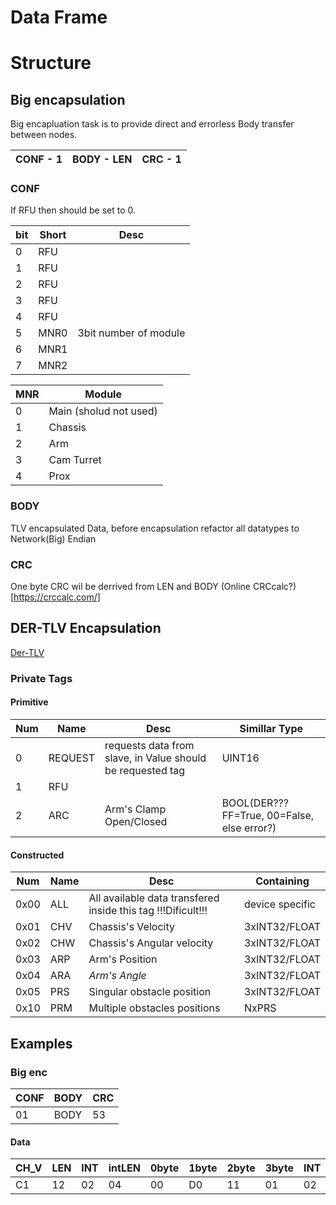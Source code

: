 # Data Frame

# Structure 
## Big encapsulation
Big encapluation task is to provide direct and errorless Body transfer between nodes.

|CONF - 1| BODY - LEN | CRC - 1|
|---|---|---|
    
### CONF
If RFU then should be set to 0.

|bit |Short |Desc |
|--- |---- |---- |
|0| RFU||
|1| RFU||
|2| RFU||
|3| RFU||
|4| RFU||
|5| MNR0| 3bit number of module|
|6| MNR1||
|7| MNR2||

|MNR| Module|
|---|---|
|0| Main (sholud not used)|
|1| Chassis|
|2| Arm|
|3| Cam Turret|
|4| Prox|

### BODY

TLV encapsulated Data, before encapsulation refactor all datatypes to Network(Big) Endian

### CRC
One byte CRC wil be derrived from LEN and BODY
(Online CRCcalc?) [https://crccalc.com/]

## DER-TLV Encapsulation

[Der-TLV](https://www.oss.com/asn1/resources/asn1-made-simple/asn1-quick-reference/basic-encoding-rules.html)

### Private Tags

#### Primitive
|Num |Name |Desc |Simillar Type |
|--- |---- |---- |---- |
|0| REQUEST| requests data from slave, in Value should be requested tag| UINT16|
|1| RFU| | |
|2| ARC| Arm's Clamp Open/Closed| BOOL(DER???     FF=True, 00=False, else error?)|

#### Constructed
|Num |Name |Desc | Containing|
|--- |---- |---- | ----------|
|0x00| ALL| All available data transfered inside this tag !!!Dificult!!!| device specific|
|0x01| CHV| Chassis's Velocity|         3xINT32/FLOAT|
|0x02| CHW| Chassis's Angular velocity| 3xINT32/FLOAT|
|0x03| ARP| Arm's Position|         3xINT32/FLOAT|
|0x04| ARA| _Arm's Angle_|            3xINT32/FLOAT|
|0x05| PRS| Singular obstacle position| 3xINT32/FLOAT|
|0x10| PRM| Multiple obstacles positions| NxPRS|

## Examples

### Big enc
| CONF | BODY | CRC |
|---   |---   |---  |
|01  | BODY | 53 |

#### Data
|CH_V | LEN | INT | intLEN | 0byte | 1byte | 2byte | 3byte | INT | intLEN | 0byte | 1byte | 2byte | 3byte | INT | intLEN | 0byte | 1byte | 2byte | 3byte |
|---|---|---|---|---|---|---|---|---|---|---|---|---|---|---|---|---|---|---|---|
| C1 | 12 | 02 | 04 | 00 | D0 | 11 | 01 | 02 | 04 | 00 | D0 | 11 | 01 | 02 | 04 | 00 | 00 | 00 | 00 |




